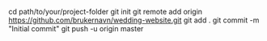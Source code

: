 cd path/to/your/project-folder
git init
git remote add origin https://github.com/brukernavn/wedding-website.git
git add .
git commit -m "Initial commit"
git push -u origin master
